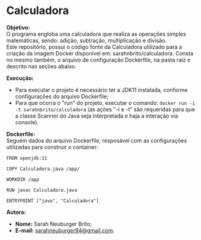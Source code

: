# **Calculadora**

**Objetivo:**
<br>O programa engloba uma calculadora que realiza as operações simples matemáticas, sendo: adição, subtração, multiplicação e divisão.
<br>Este repositório, possui o código fonte da Calculadora utilizado para a criação da imagem Docker disponível em: sarahnbrito/calculadora. Consta no mesmo também, o arquivo de configuração Dockerfile, na pasta raiz e descrito nas seções abaixo.

**Execução:** 
- Para executar o projeto é necessário ter a JDK11 instalada, conforme configurações do arquivo Dockerfile;
- Para que ocorra o "run" do projeto, executar o comando: `docker run -i -t sarahnbrito/calculadora` (as ações "-i e -t" são requeridas para que a classe Scanner do Java seja interpretada e haja a interação via console).

**Dockerfile:**
<br>Seguem dados do arquivo Dockerfile, resposável com as configurações utilizadas para construir o container:

```
FROM openjdk:11

COPY Calculadora.java /app/

WORKDIR /app

RUN javac Calculadora.java

ENTRYPOINT ["java", "Calculadora"]
```

**Autora:**

- **Nome:** Sarah Neuburger Brito;
- **E-mail:** sarahneuburger94@gmail.com.
